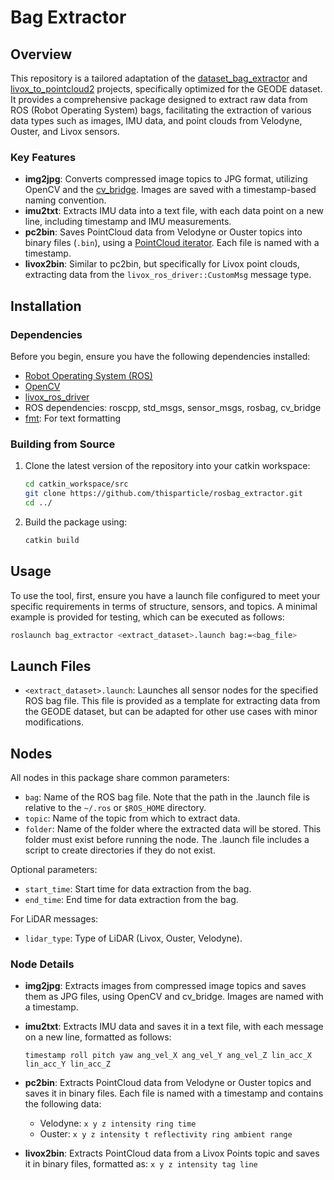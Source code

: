 # Bag Extractor

## Overview

This repository is a tailored adaptation of the [dataset_bag_extractor](https://github.com/Robotics-Mechatronics-UMA/dataset_bag_extractor) and [livox_to_pointcloud2](https://github.com/koide3/livox_to_pointcloud2) projects, specifically optimized for the GEODE dataset. It provides a comprehensive package designed to extract raw data from ROS (Robot Operating System) bags, facilitating the extraction of various data types such as images, IMU data, and point clouds from Velodyne, Ouster, and Livox sensors.

### Key Features

- **img2jpg**: Converts compressed image topics to JPG format, utilizing OpenCV and the [cv_bridge](https://wiki.ros.org/cv_bridge). Images are saved with a timestamp-based naming convention.
- **imu2txt**: Extracts IMU data into a text file, with each data point on a new line, including timestamp and IMU measurements.
- **pc2bin**: Saves PointCloud data from Velodyne or Ouster topics into binary files (`.bin`), using a [PointCloud iterator](https://wiki.ros.org/pcl/Overview). Each file is named with a timestamp.
- **livox2bin**: Similar to pc2bin, but specifically for Livox point clouds, extracting data from the `livox_ros_driver::CustomMsg` message type.

## Installation

### Dependencies

Before you begin, ensure you have the following dependencies installed:

- [Robot Operating System (ROS)](http://wiki.ros.org/)
- [OpenCV](https://opencv.org/)
- [livox_ros_driver](https://github.com/Livox-SDK/livox_ros_driver)
- ROS dependencies: roscpp, std_msgs, sensor_msgs, rosbag, cv_bridge
- [fmt](https://github.com/fmtlib/fmt): For text formatting

### Building from Source

1. Clone the latest version of the repository into your catkin workspace:
   ```bash
   cd catkin_workspace/src
   git clone https://github.com/thisparticle/rosbag_extractor.git
   cd ../
   ```
2. Build the package using:
   ```bash
   catkin build
   ```

## Usage

To use the tool, first, ensure you have a launch file configured to meet your specific requirements in terms of structure, sensors, and topics. A minimal example is provided for testing, which can be executed as follows:

```bash
roslaunch bag_extractor <extract_dataset>.launch bag:=<bag_file>
```

## Launch Files

- `<extract_dataset>.launch`: Launches all sensor nodes for the specified ROS bag file. This file is provided as a template for extracting data from the GEODE dataset, but can be adapted for other use cases with minor modifications.

## Nodes

All nodes in this package share common parameters:

- `bag`: Name of the ROS bag file. Note that the path in the .launch file is relative to the `~/.ros` or `$ROS_HOME` directory.
- `topic`: Name of the topic from which to extract data. 
- `folder`: Name of the folder where the extracted data will be stored. This folder must exist before running the node. The .launch file includes a script to create directories if they do not exist.

Optional parameters:

- `start_time`: Start time for data extraction from the bag.
- `end_time`: End time for data extraction from the bag.

For LiDAR messages:

- `lidar_type`: Type of LiDAR (Livox, Ouster, Velodyne).

### Node Details

- **img2jpg**: Extracts images from compressed image topics and saves them as JPG files, using OpenCV and cv_bridge. Images are named with a timestamp.
- **imu2txt**: Extracts IMU data and saves it in a text file, with each message on a new line, formatted as follows:
  
  ```
  timestamp roll pitch yaw ang_vel_X ang_vel_Y ang_vel_Z lin_acc_X lin_acc_Y lin_acc_Z
  ```
- **pc2bin**: Extracts PointCloud data from Velodyne or Ouster topics and saves it in binary files. Each file is named with a timestamp and contains the following data:
  - Velodyne: `x y z intensity ring time`
  - Ouster: `x y z intensity t reflectivity ring ambient range`
- **livox2bin**: Extracts PointCloud data from a Livox Points topic and saves it in binary files, formatted as: `x y z intensity tag line`
